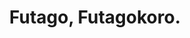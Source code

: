 --- 
title: "Futago, Futagokoro."
publishdate: "2019-1-1T16:48:46+02:00"
src: "https://365manga.net/manga/futago-futagokoro"
image: "https://data.365manga.net/images/thumbnails/32643-futago-futagokoro.jpg"
description: " It's the ultimate romantic comedy of a non-riajuu boy and two polar opposite sisters!
Haruta is going out with a shy beauty, Mafuyu. While he's distressed over being unable to even hold hands, he was able to enjoy youth with his girlfriend for the first time in his life. However, having encountered Mafuyu's devilish twin sister who's the extreme opposite of her, his happy days are coming…"
---